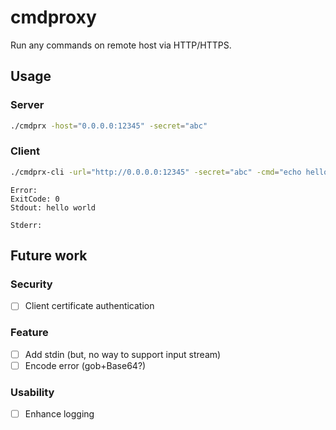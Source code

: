 # cmdproxy

Run any commands on remote host via HTTP/HTTPS.

## Usage

### Server

```sh
./cmdprx -host="0.0.0.0:12345" -secret="abc"
```

### Client

```sh
./cmdprx-cli -url="http://0.0.0.0:12345" -secret="abc" -cmd="echo hello world"
```
```
Error: 
ExitCode: 0
Stdout: hello world

Stderr: 

```

## Future work

### Security

- [ ] Client certificate authentication

### Feature

- [ ] Add stdin (but, no way to support input stream)
- [ ] Encode error (gob+Base64?)

### Usability

- [ ] Enhance logging
